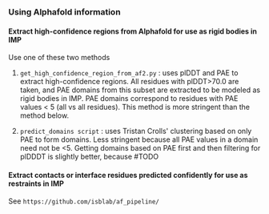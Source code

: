 ### Using Alphafold information

#### Extract high-confidence regions from Alphafold for use as rigid bodies in IMP 

Use one of these two methods
1. `get_high_confidence_region_from_af2.py` : uses plDDT and PAE to extract high-confidence regions. All residues with plDDT>70.0 are taken, and PAE domains from this subset are extracted to be modeled as rigid bodies in IMP. 
PAE domains correspond to residues with PAE values < 5 (all vs all residues).
This method is more stringent than the method below. 

2. `predict_domains script` : uses Tristan Crolls' clustering based on only PAE to form domains. Less stringent because all PAE values in a domain need not be <5.
Getting domains based on PAE first and then filtering for plDDDT is slightly better, because #TODO

#### Extract contacts or interface residues predicted confidently for use as restraints in IMP
See `https://github.com/isblab/af_pipeline/`
